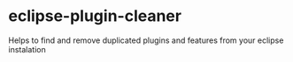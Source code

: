 eclipse-plugin-cleaner
======================

Helps to find and remove duplicated plugins and features from your eclipse instalation

